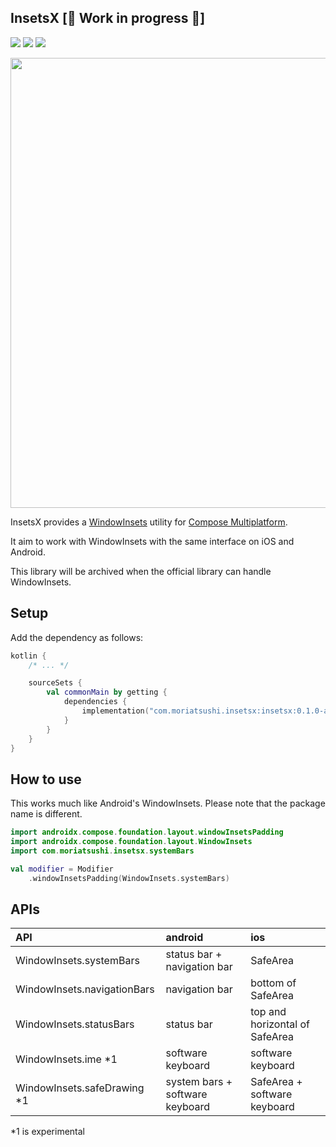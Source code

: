 ## InsetsX  [🚧 Work in progress 🚧]
[![](https://img.shields.io/badge/Kotlin-Multiplatform-%237f52ff?logo=kotlin)](https://kotlinlang.org/docs/multiplatform.html)
[![](https://img.shields.io/maven-central/v/com.moriatsushi.insetsx/insetsx)](https://mvnrepository.com/artifact/com.moriatsushi.insetsx/insetsx)
[![](https://img.shields.io/github/license/mori-atsushi/insetsx)](https://github.com/mori-atsushi/insetsx/blob/main/LISENCE)

<img src="https://user-images.githubusercontent.com/13435109/236607484-22248c02-65de-4954-97a3-349907a2343e.png" width="720px"/>

InsetsX provides a [WindowInsets](https://developer.android.com/reference/kotlin/androidx/compose/foundation/layout/WindowInsets) utility for [Compose Multiplatform](https://www.jetbrains.com/lp/compose-multiplatform/).

It aim to work with WindowInsets with the same interface on iOS and Android.

This library will be archived when the official library can handle WindowInsets.

## Setup
Add the dependency as follows:

```kotlin
kotlin {
    /* ... */

    sourceSets {
        val commonMain by getting {
            dependencies {
                implementation("com.moriatsushi.insetsx:insetsx:0.1.0-alpha01")
            }
        }
    }
}
```

## How to use
This works much like Android's WindowInsets.
Please note that the package name is different.

```kotlin
import androidx.compose.foundation.layout.windowInsetsPadding
import androidx.compose.foundation.layout.WindowInsets
import com.moriatsushi.insetsx.systemBars

val modifier = Modifier
    .windowInsetsPadding(WindowInsets.systemBars)
```

## APIs

API|android|ios
:--|:--|:--
WindowInsets.systemBars|status bar + navigation bar|SafeArea
WindowInsets.navigationBars|navigation bar|bottom of SafeArea
WindowInsets.statusBars|status bar|top and horizontal of SafeArea
WindowInsets.ime *1|software keyboard|software keyboard
WindowInsets.safeDrawing *1|system bars + software keyboard|SafeArea + software keyboard

*1 is experimental
